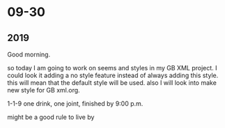 # 09-30

## 2019

Good morning.

so today I am going to work on seems and styles in my GB XML project. I could look it adding a no style feature instead of always adding this style. this will mean that the default style will be used. also I will look into make new style for GB xml.org.

1-1-9
one drink, one joint, finished by 9:00 p.m.

might be a good rule to live by

